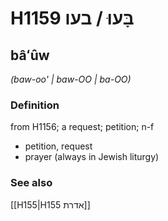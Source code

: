 # H1159 בָּעוּ / בעו

## bâʻûw

_(baw-oo' | baw-OO | ba-OO)_

### Definition

from H1156; a request; petition; n-f

- petition, request
- prayer (always in Jewish liturgy)

### See also

[[H155|H155 אדרת]]

